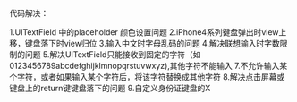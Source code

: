 代码解决：

1.UITextField 中的placeholder 颜色设置问题
2.iPhone4系列键盘弹出时view上移，键盘落下时view归位
3.输入中文时字母乱码的问题
4.解决联想输入时字数限制的问题
5.解决UITextField只能接收到固定的字符（如0123456789abcdefghijklmnopqrstuvwxyz),其他字符不能输入
7.不允许输入某个字符，或者如果输入某个字符后，将该字符替换成其他字符
8.解决点击屏幕或键盘上的return键键盘落下的问题
9.自定义身份证键盘的X
